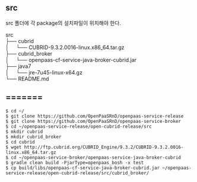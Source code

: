 
src
---
src 폴더에 각 package의 설치파일이 위치해야 한다.

src <br>
├── cubrid <br>
│     └── CUBRID-9.3.2.0016-linux.x86_64.tar.gz <br>
├── cubrid_broker <br>
│     └── openpaas-cf-service-java-broker-cubrid.jar <br>
├── java7 <br>
│     └── jre-7u45-linux-x64.gz <br>
└── README.md <br>

=======
-----
```
$ cd ~/
$ git clone https://github.com/OpenPaaSRnD/openpaas-service-release
$ git clone https://github.com/OpenPaaSRnD/openpaas-service-broker
$ cd ~/openpaas-service-release/open-cubrid-release/src
$ mkdir cubrid
$ mkdir cubrid_broker
$ cd cubrid
$ wget http://ftp.cubrid.org/CUBRID_Engine/9.3.2/CUBRID-9.3.2.0016-linux.x86_64.tar.gz
$ cd ~/openpaas-service-broker/openpaas-service-java-broker-cubrid
$ gradle clean build -PjarType=openpaas_bosh -x test
$ cp build/libs/openpaas-cf-service-java-broker-cubrid.jar ~/openpaas-service-release/open-cubrid-release/src/cubrid_broker/
```

